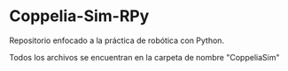 # Coppelia-Sim-RPy
Repositorio enfocado a la práctica de robótica con Python.

Todos los archivos se encuentran en la carpeta de nombre "CoppeliaSim" 
